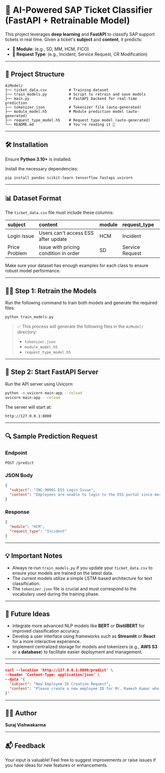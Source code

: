# 🚀 AI-Powered SAP Ticket Classifier (FastAPI + Retrainable Model)

This project leverages **deep learning** and **FastAPI** to classify SAP support tickets in real time. Given a ticket's **subject** and **content**, it predicts:

  * 📂 **Module**: (e.g., SD, MM, HCM, FICO)
  * 📝 **Request Type**: (e.g., Incident, Service Request, CR Modification)

-----

## 📁 Project Structure

```
AiModel/
├── ticket_data.csv          # Training dataset
├── train_models.py          # Script to retrain and save models
├── main.py                  # FastAPI backend for real-time prediction
├── tokenizer.json           # Tokenizer file (auto-generated)
├── module_model.h5          # Module prediction model (auto-generated)
├── request_type_model.h5    # Request type model (auto-generated)
└── README.md                # You're reading it 🙂
```

-----

## 🛠️ Installation

Ensure **Python 3.10+** is installed.

Install the necessary dependencies:

```bash
pip install pandas scikit-learn tensorflow fastapi uvicorn
```

-----

## 📊 Dataset Format

The `ticket_data.csv` file must include these columns:

| subject         | content                               | module | request\_type   |
| :-------------- | :------------------------------------ | :----- | :-------------- |
| Login Issue     | Users can't access ESS after update   | HCM    | Incident        |
| Price Problem   | Issue with pricing condition in order | SD     | Service Request |

Make sure your dataset has enough examples for each class to ensure robust model performance.

-----

## 🏋️‍♂️ Step 1: Retrain the Models

Run the following command to train both models and generate the required files:

```bash
python train_models.py
```

> ✅ This process will generate the following files in the `AiModel/` directory:
>
>   * `tokenizer.json`
>   * `module_model.h5`
>   * `request_type_model.h5`

-----

## 🚀 Step 2: Start FastAPI Server

Run the API server using Uvicorn:

```bash
python -m uvicorn main:app --reload
uvicorn main:app --reload
```

The server will start at:

```
http://127.0.0.1:8000
```

-----

## 🔍 Sample Prediction Request

### Endpoint

```
POST /predict
```

### JSON Body

```json
{
  "subject": "INC-90001 ESS Login Issue",
  "content": "Employees are unable to login to the ESS portal since morning."
}
```

### Response

```json
{
  "module": "HCM",
  "request_type": "Incident"
}
```

-----

## 💡 Important Notes

  * Always re-run `train_models.py` if you update your `ticket_data.csv` to ensure your models are trained on the latest data.
  * The current models utilize a simple LSTM-based architecture for text classification.
  * The `tokenizer.json` file is crucial and must correspond to the vocabulary used during the training phase.

-----

## 🌱 Future Ideas

  * Integrate more advanced NLP models like **BERT** or **DistilBERT** for improved classification accuracy.
  * Develop a user interface using frameworks such as **Streamlit** or **React** for a more interactive experience.
  * Implement centralized storage for models and tokenizers (e.g., **AWS S3** or a **database**) to facilitate easier deployment and management.

-----

-----

```json
curl --location 'http://127.0.0.1:8000/predict' \
--header 'Content-Type: application/json' \
--data '{
  "subject": "New Employee ID Creation Request",
  "content": "Please create a new employee ID for Mr. Ramesh Kumar who joined on 25 July. The employee should be assigned to cost center 2023 and location Mumbai."
}'

```
-----


## 👨‍💻 Author

**Suraj Vishwakarma**

-----

## 📬 Feedback

Your input is valuable\! Feel free to suggest improvements or raise issues if you have ideas for new features or enhancements.